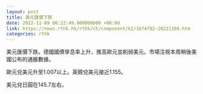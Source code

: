 ```yaml
---
layout: post
title: 美元匯價下跌
date: 2022-11-09 06:22:49.000000000 +08:00
link: https://news.rthk.hk/rthk/ch/component/k2/1674782-20221109.htm
categories: rthk
---
```


美元匯價下跌。德國國債孳息率上升，推高歐元並削弱美元。市場注視本周稍後美國公布的通脹數據。

歐元兌美元升至1.007以上。英鎊兌美元接近1.155。

美元兌日圓在145.7左右。
